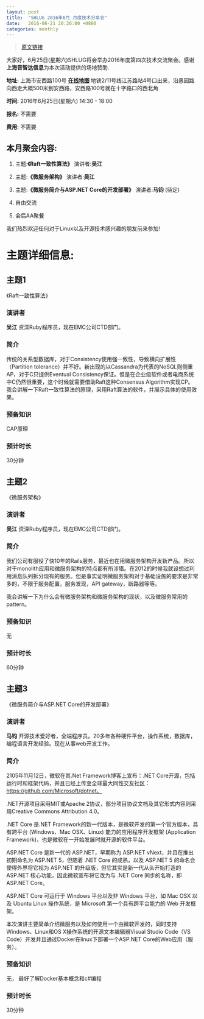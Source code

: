```yaml
---
layout: post
title:  "SHLUG 2016年6月 月度技术分享会"
date:   2016-06-21 20:26:00 +0800
categories: monthly
---
```


> [原文链接](https://github.com/shanghailug/monthly_meetup/blob/2016/June/announcement.md)

大家好，6月25日(星期六)SHLUG将会举办2016年度第四次技术交流聚会。感谢**上海音智达信息**为本次活动提供的场地赞助.


**地址:** 上海市安西路100号 [**在线地图**](http://map.sogou.com/#c=13516636,3639148,15&uids=999900002398410&where=13514566.40625,3637691.40625,13518699.21875,3640605.46875,0&page=1,10)
地铁2/11号线江苏路站4号口出来，沿愚园路向西走大概500米到安西路，安西路100号就在十字路口的西北角

**时间:** 2016年6月25日(星期六) 14:30 - 18:00

**报名:** 不需要

**费用:** 不需要

本月聚会内容:
---------------
1. 主题:**《Raft一致性算法》** 演讲者:**吴江**

2. 主题:**《微服务架构》** 演讲者:**吴江**

3. 主题:**《微服务简介与ASP.NET Core的开发部署》** 演讲者:**马钧** (待定)

4. 自由交流

5. 会后AA聚餐

我们热烈欢迎任何对于Linux以及开源技术感兴趣的朋友前来参加!

# 主题详细信息:


## 主题1
《Raft一致性算法》

### 演讲者
**吴江** 资深Ruby程序员，现在EMC公司CTD部门。

### 简介
传统的关系型数据库，对于Consistency使用强一致性，导致横向扩展性（Partition tolerance）并不好。新出现的以Cassandra为代表的NoSQL则侧重AP，对于C只提供Eventual Consistency保证。但是在企业级软件或者电商系统中C仍然很重要，这个时候就需要借助Raft这种Consensus Algorithm实现CP。我会讲解一下Raft一致性算法的原理，采用Raft算法的软件，并展示具体的使用效果。

### 预备知识
CAP原理

### 预计时长
30分钟

## 主题2
《微服务架构》

### 演讲者
**吴江** 资深Ruby程序员，现在EMC公司CTD部门。

### 简介
我们公司有服役了快10年的Rails服务，最近也在用微服务架构开发新产品。所以对于monolith应用和微服务架构的特点都有所涉猎。在2012的时候我就设想过利用消息队列拆分现有的服务。但是事实证明微服务架构对于基础设施的要求是非常多的，不限于服务配置，服务发现，API gateway，断路器等等。

我会讲解一下为什么会有微服务架构和微服务架构的现状，以及微服务常用的pattern。

### 预备知识
无

### 预计时长
60分钟

## 主题3
《微服务简介与ASP.NET Core的开发部署》

### 演讲者
**马钧** 开源技术爱好者，全端程序员。20多年各种硬件平台，操作系统，数据库，编程语言开发经验。现在从事web开发工作。

### 简介

2105年11月12日，微软在其.Net Framework博客上宣布：.NET Core开源，包括运行时和框架代码，并且已经上传至全球最大同性交友社区：https://github.com/Microsoft/dotnet。

.NET开源项目采用MIT或Apache 2协议，部分项目协议文档及其它形式内容则采用Creative Commons Attribution 4.0。

.NET Core 是.NET Framework的新一代版本，是微软开发的第一个官方版本，具有跨平台 (Windows、Mac OSX、Linux) 能力的应用程序开发框架 (Application Framework)，也是微软在一开始发展时就开源的软件平台。

ASP.NET Core 是新一代的 ASP.NET，早期称为 ASP.NET vNext，并且在推出初期命名为 ASP.NET 5，但随着 .NET Core 的成熟，以及 ASP.NET 5 的命名会使得外界将它视为 ASP.NET 的升级版，但它其实是新一代从头开始打造的 ASP.NET 核心功能，因此微软宣布将它改为与 .NET Core 同步的名称，即 ASP.NET Core。

ASP.NET Core 可运行于 Windows 平台以及非 Windows 平台，如 Mac OSX 以及 Ubuntu Linux 操作系统，是 Microsoft 第一个具有跨平台能力的 Web 开发框架。

本次演讲主要简单介绍微服务以及如何使用一个由微软开发的，同时支持Windows、Linux和OS X操作系统的开源文本编辑器Visual Studio Code（VS Code）开发并且通过Docker在linux下部署一个ASP.NET Core的Web应用（服务）。

### 预备知识
无， 最好了解Docker基本概念和c#编程

### 预计时长
30分钟
